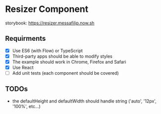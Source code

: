 # Resizer Component

storybook: https://resizer.messafilip.now.sh

## Requirments

- [x] Use ES6 (with Flow) or TypeScript
- [x] Third-party apps should be able to modify styles
- [x] The example should work in Chrome, Firefox and Safari
- [x] Use React
- [ ] Add unit tests (each component should be covered)

## TODOs

- the defaultHeight and defaultWidth should handle string ('auto', '12px', '100%', etc...)
